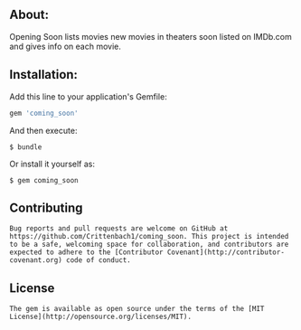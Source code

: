 ## About:

Opening Soon lists movies new movies in theaters soon listed on IMDb.com and
gives info on each movie.

## Installation:

Add this line to your application's Gemfile:

```ruby
gem 'coming_soon'
```

And then execute:

    $ bundle

Or install it yourself as:

    $ gem coming_soon

## Contributing

    Bug reports and pull requests are welcome on GitHub at https://github.com/Crittenbach1/coming_soon. This project is intended to be a safe, welcoming space for collaboration, and contributors are expected to adhere to the [Contributor Covenant](http://contributor-covenant.org) code of conduct.

## License

    The gem is available as open source under the terms of the [MIT License](http://opensource.org/licenses/MIT).
